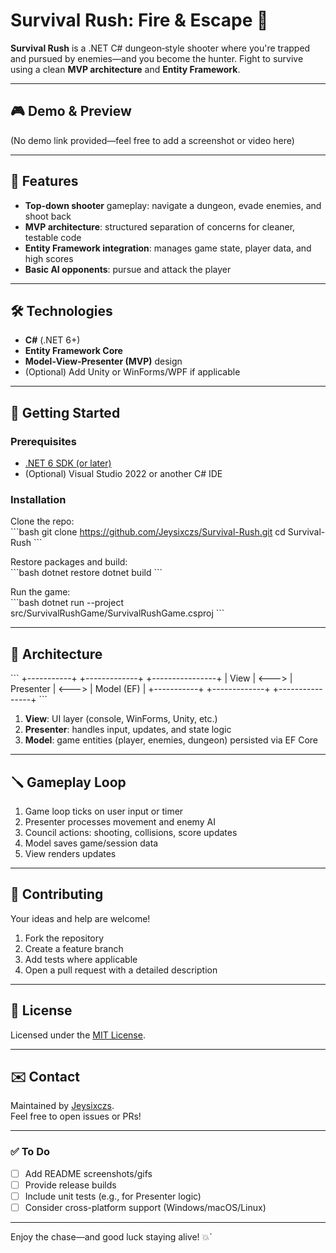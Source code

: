 # Survival Rush: Fire & Escape 🚀

**Survival Rush** is a .NET C# dungeon‑style shooter where you're trapped and pursued by enemies—and you become the hunter. Fight to survive using a clean **MVP architecture** and **Entity Framework**.

---

## 🎮 Demo & Preview

(No demo link provided—feel free to add a screenshot or video here)

---

## 🧩 Features

- **Top-down shooter** gameplay: navigate a dungeon, evade enemies, and shoot back  
- **MVP architecture**: structured separation of concerns for cleaner, testable code  
- **Entity Framework integration**: manages game state, player data, and high scores  
- **Basic AI opponents**: pursue and attack the player

---

## 🛠️ Technologies

- **C#** (.NET 6+)
- **Entity Framework Core**
- **Model‑View‑Presenter (MVP)** design  
- (Optional) Add Unity or WinForms/WPF if applicable

---

## 🚀 Getting Started

### Prerequisites  
- [.NET 6 SDK (or later)](https://dotnet.microsoft.com/download)  
- (Optional) Visual Studio 2022 or another C# IDE

### Installation

Clone the repo:  
\`\`\`bash
git clone https://github.com/Jeysixczs/Survival-Rush.git
cd Survival-Rush
\`\`\`

Restore packages and build:  
\`\`\`bash
dotnet restore
dotnet build
\`\`\`

Run the game:  
\`\`\`bash
dotnet run --project src/SurvivalRushGame/SurvivalRushGame.csproj
\`\`\`

---

## 🧠 Architecture

\`\`\`
+-----------+       +-------------+        +----------------+
|   View    | <---> | Presenter   | <--->  |   Model (EF)   |
+-----------+       +-------------+        +----------------+
\`\`\`

1. **View**: UI layer (console, WinForms, Unity, etc.)  
2. **Presenter**: handles input, updates, and state logic  
3. **Model**: game entities (player, enemies, dungeon) persisted via EF Core

---

## 🪛 Gameplay Loop

1. Game loop ticks on user input or timer  
2. Presenter processes movement and enemy AI  
3. Council actions: shooting, collisions, score updates  
4. Model saves game/session data  
5. View renders updates

---

## 🔧 Contributing

Your ideas and help are welcome!

1. Fork the repository  
2. Create a feature branch  
3. Add tests where applicable  
4. Open a pull request with a detailed description

---

## 📄 License

Licensed under the [MIT License](LICENSE).

---

## ✉️ Contact

Maintained by [Jeysixczs](https://github.com/Jeysixczs).  
Feel free to open issues or PRs!

---

### ✅ To Do

- [ ] Add README screenshots/gifs  
- [ ] Provide release builds  
- [ ] Include unit tests (e.g., for Presenter logic)  
- [ ] Consider cross-platform support (Windows/macOS/Linux)

---

Enjoy the chase—and good luck staying alive! 💥`
